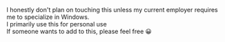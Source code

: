 I honestly don't plan on touching this unless my current employer requires me to specialize in Windows.
<br>
I primarily use this for personal use
<br>
If someone wants to add to this, please feel free 😀